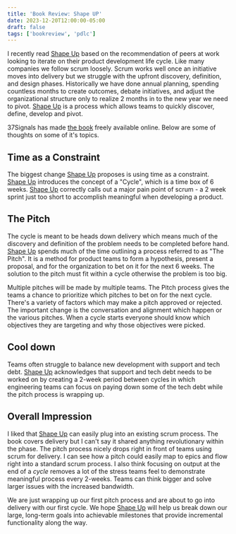 ```yaml
---
title: 'Book Review: Shape UP'
date: 2023-12-20T12:00:00-05:00
draft: false
tags: ['bookreview', 'pdlc']
---
```


I recently read [Shape Up](https://basecamp.com/shapeup/) based on the recommendation of peers at work looking to iterate on their product development life cycle. Like many companies we follow scrum loosely. Scrum works well once an initiative moves into delivery but we struggle with the upfront discovery, definition, and design phases. Historically we have done annual planning, spending countless months to create outcomes, debate initiatives, and adjust the organizational structure only to realize 2 months in to the new year we need to pivot.  [Shape Up](https://basecamp.com/shapeup/) is a process which allows teams to quickly discover, define, develop and pivot.

37Signals has made  [the book](https://basecamp.com/shapeup/) freely available online. Below are some of thoughts on some of it's topics.

## Time as a Constraint

The biggest change  [Shape Up](https://basecamp.com/shapeup/) proposes is using time as a constraint.  [Shape Up](https://basecamp.com/shapeup/) introduces the concept of a "Cycle", which is a time box of 6 weeks.  [Shape Up](https://basecamp.com/shapeup/) correctly calls out a major pain point of scrum - a 2 week sprint just too short to accomplish meaningful when developing a product.  

## The Pitch

The cycle is meant to be heads down delivery which means much of the discovery and definition of the problem needs to be completed before hand.  [Shape Up](https://basecamp.com/shapeup/) spends much of the time outlining a process referred to as "The Pitch". It is a method for product teams to form a hypothesis, present a proposal, and for the organization to bet on it for the next 6 weeks. The solution to the pitch must fit within a cycle otherwise the problem is too big.

Multiple pitches will be made by multiple teams. The Pitch process gives the teams a chance to prioritize which pitches to bet on for the next cycle. There's a variety of factors which may make a pitch approved or rejected. The important change is the conversation and alignment which happen or the various pitches. When a cycle starts everyone should know which objectives they are targeting and why those objectives were picked.

## Cool down

Teams often struggle to balance new development with support and tech debt.  [Shape Up](https://basecamp.com/shapeup/) acknowledges that support and tech debt needs to be worked on by creating a 2-week period between cycles in which engineering teams can focus on paying down some of the tech debt while the pitch process is wrapping up.

## Overall Impression

I liked that  [Shape Up](https://basecamp.com/shapeup/) can easily plug into an existing scrum process. The book covers delivery but I can't say it shared anything revolutionary within the phase. The pitch process nicely drops right in front of teams using scrum for delivery. I can see how a pitch could easily map to epics and flow right into a standard scrum process. I also think focusing on output at the end of a *cycle* removes a lot of the stress teams feel to demonstrate meaningful process every 2-weeks. Teams can think bigger and solve larger issues with the increased bandwidth.

We are just wrapping up our first pitch process and are about to go into delivery with our first cycle. We hope [Shape Up](https://basecamp.com/shapeup/) will help us break down our large, long-term goals into achievable milestones that provide incremental functionality along the way.
